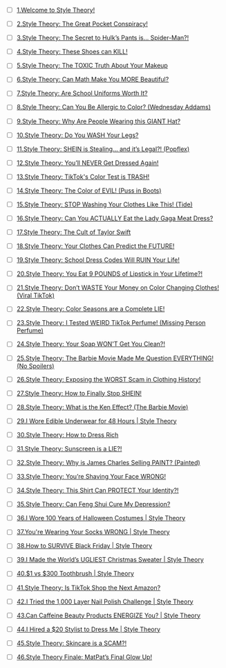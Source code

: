 - [ ] [1.Welcome to Style Theory!](https://www.youtube.com/watch?v=wQOKfhzZvp4)

- [ ] [2.Style Theory: The Great Pocket Conspiracy!](https://www.youtube.com/watch?v=jGEYGevx13s)

- [ ] [3.Style Theory: The Secret to Hulk’s Pants is… Spider-Man?!](https://www.youtube.com/watch?v=s2OSlN2jiAw)

- [ ] [4.Style Theory: These Shoes can KILL!](https://www.youtube.com/watch?v=x629nYBuLpY)

- [ ] [5.Style Theory: The TOXIC Truth About Your Makeup](https://www.youtube.com/watch?v=o23HUPTYBDU)

- [ ] [6.Style Theory: Can Math Make You MORE Beautiful?](https://www.youtube.com/watch?v=s6Mo7YNAmcs)

- [ ] [7.Style Theory: Are School Uniforms Worth It?](https://www.youtube.com/watch?v=_vwSrfw85S4)

- [ ] [8.Style Theory: Can You Be Allergic to Color? (Wednesday Addams)](https://www.youtube.com/watch?v=6MyzLx7WacU)

- [ ] [9.Style Theory: Why Are People Wearing this GIANT Hat?](https://www.youtube.com/watch?v=qOsKubn7_Ik)

- [ ] [10.Style Theory: Do You WASH Your Legs?](https://www.youtube.com/watch?v=d0LRV27wGDE)

- [ ] [11.Style Theory: SHEIN is Stealing… and it’s Legal?! (Popflex)](https://www.youtube.com/watch?v=Pp_7rK7BJ5Q)

- [ ] [12.Style Theory: You’ll NEVER Get Dressed Again!](https://www.youtube.com/watch?v=EFn5JnObAzg)

- [ ] [13.Style Theory: TikTok's Color Test is TRASH!](https://www.youtube.com/watch?v=X-VyDqCznnw)

- [ ] [14.Style Theory: The Color of EVIL! (Puss in Boots)](https://www.youtube.com/watch?v=WwIZPoGD2Cc)

- [ ] [15.Style Theory: STOP Washing Your Clothes Like This! (Tide)](https://www.youtube.com/watch?v=mACVua-jVlY)

- [ ] [16.Style Theory: Can You ACTUALLY Eat the Lady Gaga Meat Dress?](https://www.youtube.com/watch?v=3R9snzwFr10)

- [ ] [17.Style Theory: The Cult of Taylor Swift](https://www.youtube.com/watch?v=K3xznCimClI)

- [ ] [18.Style Theory: Your Clothes Can Predict the FUTURE!](https://www.youtube.com/watch?v=QLMcFcyC8lg)

- [ ] [19.Style Theory: School Dress Codes Will RUIN Your Life!](https://www.youtube.com/watch?v=UwBNAmOYcms)

- [ ] [20.Style Theory: You Eat 9 POUNDS of Lipstick in Your Lifetime?!](https://www.youtube.com/watch?v=5hC6e5YbG2k)

- [ ] [21.Style Theory: Don’t WASTE Your Money on Color Changing Clothes! (Viral TikTok)](https://www.youtube.com/watch?v=Ut5R8hr0Zyw)

- [ ] [22.Style Theory: Color Seasons are a Complete LIE!](https://www.youtube.com/watch?v=evCi-Fihatc)

- [ ] [23.Style Theory: I Tested WEIRD TikTok Perfume! (Missing Person Perfume)](https://www.youtube.com/watch?v=gOri4263984)

- [ ] [24.Style Theory: Your Soap WON'T Get You Clean?!](https://www.youtube.com/watch?v=lJMSphwQA2Q)

- [ ] [25.Style Theory: The Barbie Movie Made Me Question EVERYTHING! (No Spoilers)](https://www.youtube.com/watch?v=QBVsrhGskvc)

- [ ] [26.Style Theory: Exposing the WORST Scam in Clothing History!](https://www.youtube.com/watch?v=IlTp6wRkXuY)

- [ ] [27.Style Theory: How to Finally Stop SHEIN!](https://www.youtube.com/watch?v=vOo88OyATpI)

- [ ] [28.Style Theory: What is the Ken Effect? (The Barbie Movie)](https://www.youtube.com/watch?v=gVU6nZNMjvw)

- [ ] [29.I Wore Edible Underwear for 48 Hours | Style Theory](https://www.youtube.com/watch?v=9E4JIBMfTUc)

- [ ] [30.Style Theory: How to Dress Rich](https://www.youtube.com/watch?v=HnLTR-9HCBs)

- [ ] [31.Style Theory: Sunscreen is a LIE?!](https://www.youtube.com/watch?v=5XHqpibMmxw)

- [ ] [32.Style Theory: Why is James Charles Selling PAINT? (Painted)](https://www.youtube.com/watch?v=BFG57_mpRFE)

- [ ] [33.Style Theory: You’re Shaving Your Face WRONG!](https://www.youtube.com/watch?v=gI8h3AD5Dhk)

- [ ] [34.Style Theory: This Shirt Can PROTECT Your Identity?!](https://www.youtube.com/watch?v=hB2ZOHXWAqA)

- [ ] [35.Style Theory: Can Feng Shui Cure My Depression?](https://www.youtube.com/watch?v=ASKdLqq-B6s)

- [ ] [36.I Wore 100 Years of Halloween Costumes | Style Theory](https://www.youtube.com/watch?v=K_2CmZm_Bb0)

- [ ] [37.You're Wearing Your Socks WRONG | Style Theory](https://www.youtube.com/watch?v=d15z6Xyvim0)

- [ ] [38.How to SURVIVE Black Friday | Style Theory](https://www.youtube.com/watch?v=2B2TdiCreXI)

- [ ] [39.I Made the World’s UGLIEST Christmas Sweater | Style Theory](https://www.youtube.com/watch?v=T0fvgwJiyPY)

- [ ] [40.$1 vs $300 Toothbrush | Style Theory](https://www.youtube.com/watch?v=3hsDacGUdC4)

- [ ] [41.Style Theory: Is TikTok Shop the Next Amazon?](https://www.youtube.com/watch?v=FVjt2fCM0h8)

- [ ] [42.I Tried the 1,000 Layer Nail Polish Challenge | Style Theory](https://www.youtube.com/watch?v=uvV6qzfuWuk)

- [ ] [43.Can Caffeine Beauty Products ENERGIZE You? | Style Theory](https://www.youtube.com/watch?v=3eh9T7ujBZA)

- [ ] [44.I Hired a $20 Stylist to Dress Me | Style Theory](https://www.youtube.com/watch?v=51Sr4THvkg0)

- [ ] [45.Style Theory: Skincare is a SCAM?!](https://www.youtube.com/watch?v=di_mGXfct24)

- [ ] [46.Style Theory Finale: MatPat’s Final Glow Up!](https://www.youtube.com/watch?v=eQWWIwbRcGY)

